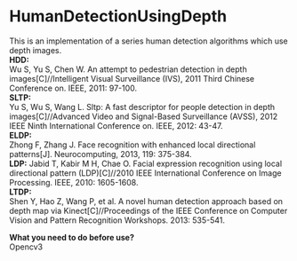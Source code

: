 # HumanDetectionUsingDepth
This is an implementation of a series human detection algorithms which use depth images.  
**HDD:**  
Wu S, Yu S, Chen W. An attempt to pedestrian detection in depth images[C]//Intelligent Visual Surveillance (IVS), 2011 Third Chinese Conference on. IEEE, 2011: 97-100.  
**SLTP:**  
Yu S, Wu S, Wang L. Sltp: A fast descriptor for people detection in depth images[C]//Advanced Video and Signal-Based Surveillance (AVSS), 2012 IEEE Ninth International Conference on. IEEE, 2012: 43-47.  
**ELDP:**  
Zhong F, Zhang J. Face recognition with enhanced local directional patterns[J]. Neurocomputing, 2013, 119: 375-384.  
**LDP:**
Jabid T, Kabir M H, Chae O. Facial expression recognition using local directional pattern (LDP)[C]//2010 IEEE International Conference on Image Processing. IEEE, 2010: 1605-1608.  
**LTDP:**  
Shen Y, Hao Z, Wang P, et al. A novel human detection approach based on depth map via Kinect[C]//Proceedings of the IEEE Conference on Computer Vision and Pattern Recognition Workshops. 2013: 535-541.  

**What you need to do before use?**  
Opencv3
